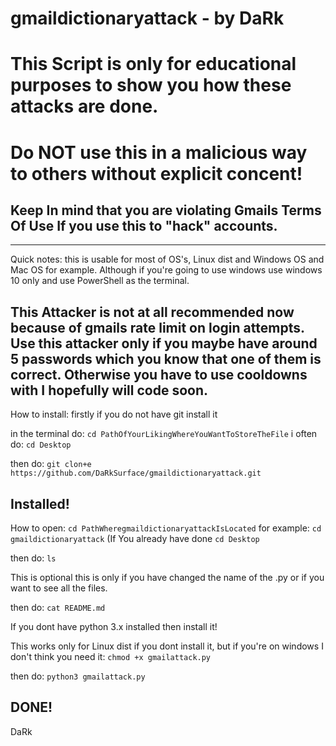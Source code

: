 # gmaildictionaryattack - by DaRk
# This Script is only for educational purposes to show you how these attacks are done. 
# Do NOT use this in a malicious way to others without explicit concent!
## Keep In mind that you are violating **Gmails Terms Of Use** If you use this to "hack" accounts.
-----------------------------------------------------------------------------------------------------------------------------------------------------------------------
Quick notes:
this is usable for most of OS's, Linux dist and Windows OS and Mac OS for example. Although if you're going to use windows use windows 10 only and use PowerShell as the terminal. 

This Attacker is not at all recommended now because of gmails rate limit on login attempts. Use this attacker only if you maybe have around 5 passwords which you know that one of them is correct. Otherwise you have to use cooldowns with I hopefully will code soon. 
-----------------------------------------------------------------------------------------------------------------------------------------------------------------------

How to install:
firstly if you do not have git install it

in the terminal do:
```cd PathOfYourLikingWhereYouWantToStoreTheFile```
i often do:
```cd Desktop```

then do:
```git clon+e https://github.com/DaRkSurface/gmaildictionaryattack.git```


Installed!
-----------------------------------------------------------------------------------------------------------------------------------------------------------------------

How to open:
```cd PathWheregmaildictionaryattackIsLocated```
for example: 
```cd gmaildictionaryattack``` (If You already have done ```cd Desktop```

then do:
```ls```

This is optional this is only if you have changed the name of the .py or if you want to see all the files.

then do:
```cat README.md```

If you dont have python 3.x installed then install it!

This works only for Linux dist if you dont install it, but if you're on windows I don't think you need it:
```chmod +x gmailattack.py```

then do: 
```python3 gmailattack.py```

DONE!
-----------------------------------------------------------------------------------------------------------------------------------------------------------------------

DaRk
